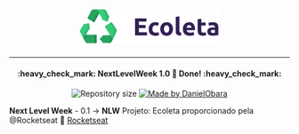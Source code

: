 <h1 align="center">
    <img alt="NextLevelWeek" title="#NextLevelWeek" src="public/assets/logo.svg" width="250px" />
</h1>

---

<h4 align="center"> 
	:heavy_check_mark: NextLevelWeek 1.0 🚀 Done! :heavy_check_mark:
</h4>

</h4>
<p align="center">	
<img alt="Repository size" src="https://img.shields.io/github/repo-size/5626pedro/nlw-0.1">

<a href="https://www.linkedin.com/in/jo%C3%A3o-pedro-cordeiro-a2b97319a/">
    <img alt="Made by DanielObara" src="https://img.shields.io/badge/made%20by-JoãoPedroCordeiro-%2304D361">
  </a>
</p>

**Next Level Week** - 0.1 -> **NLW** Projeto: Ecoleta proporcionado pela @Rocketseat :rocket: [Rocketseat](http://github.com)
